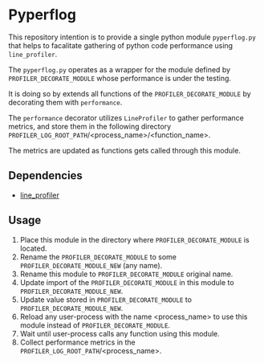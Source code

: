 # Pyperflog

This repository intention is to provide a single python module `pyperflog.py` that helps to facalitate gathering of python code performance using `line_profiler`.

The `pyperflog.py` operates as a wrapper for the module defined by `PROFILER_DECORATE_MODULE` whose performance is under the testing.

It is doing so by extends all functions of the `PROFILER_DECORATE_MODULE` by decorating them with `performance`.

The `performance` decorator utilizes `LineProfiler` to gather performance metrics, and store them
in the following directory `PROFILER_LOG_ROOT_PATH`/<process_name>/<function_name>.

The metrics are updated as functions gets called through this module.

## Dependencies

- [line_profiler](https://github.com/pyutils/line_profiler)

## Usage

1. Place this module in the directory where `PROFILER_DECORATE_MODULE` is located.
2. Rename the `PROFILER_DECORATE_MODULE` to some `PROFILER_DECORATE_MODULE_NEW` (any name).
3. Rename this module to `PROFILER_DECORATE_MODULE` original name.
4. Update import of the `PROFILER_DECORATE_MODULE` in this module
   to `PROFILER_DECORATE_MODULE_NEW`.
5. Update value stored in `PROFILER_DECORATE_MODULE` to `PROFILER_DECORATE_MODULE_NEW`.
6. Reload any user-process with the name <process_name>
   to use this module instead of `PROFILER_DECORATE_MODULE`.
7. Wait until user-process calls any function using this module.
8. Collect performance metrics in the `PROFILER_LOG_ROOT_PATH`/<process_name>.
